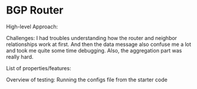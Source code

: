 # BGP Router

High-level Approach:

Challenges: I had troubles understanding how the router and neighbor relationships work at first. And then the data message also confuse me a lot and took me quite some time debugging. Also, the aggregation part was really hard.

List of properties/features:

Overview of testing: Running the configs file from the starter code